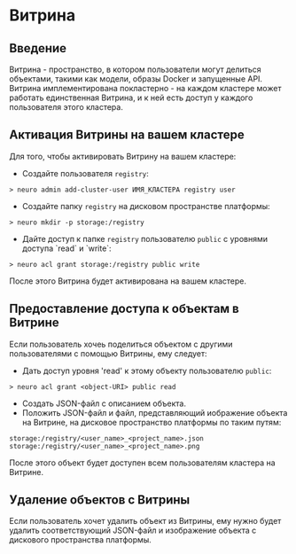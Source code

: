 # Витрина

## Введение

Витрина - пространство, в котором пользователи могут делиться объектами, такими как модели, образы Docker и запущенные API. Витрина имплементирована покластерно - на каждом кластере может работать единственная Витрина, и к ней есть доступ у каждого пользователя этого кластера.

## Активация Витрины на вашем кластере

Для того, чтобы активировать Витрину на вашем кластере:

* Создайте пользователя `registry`:

```text
> neuro admin add-cluster-user ИМЯ_КЛАСТЕРА registry user
```

* Создайте папку `registry` на дисковом пространстве платформы:

```text
> neuro mkdir -p storage:/registry
```

* Дайте доступ к папке `registry` пользователю `public` с уровнями доступа \`read\` и \`write\`:

```text
> neuro acl grant storage:/registry public write
```

После этого Витрина будет активирована на вашем кластере.

## Предоставление доступа к объектам в Витрине

Если пользователь хочеь поделиться объектом с другими пользователями с помощью Витрины, ему следует:

* Дать доступ уровня 'read' к этому объекту пользователю `public`:

```text
> neuro acl grant <object-URI> public read
```

* Создать JSON-файл с описанием объекта.
* Положить JSON-файл и файл, представляющий иображение объекта на Витрине, на дисковое пространство платформы по таким путям:

```text
storage:/registry/<user_name>_<project_name>.json
storage:/registry/<user_name>_<project_name>.png
```

После этого объект будет доступен всем пользователям кластера на Витрине.

## Удаление объектов с Витрины

Если пользователь хочет удалить объект из Витрины, ему нужно будет удалить соответствующий JSON-файл и изображение объекта с дискового пространства платформы. 

